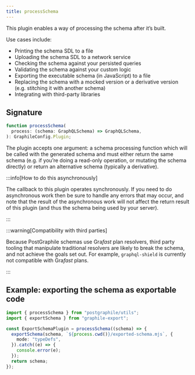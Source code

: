 ```yaml
---
title: processSchema
---
```


This plugin enables a way of processing the schema after it’s built.

Use cases include:

- Printing the schema SDL to a file
- Uploading the schema SDL to a network service
- Checking the schema against your persisted queries
- Validating the schema against your custom logic
- Exporting the executable schema (in JavaScript) to a file
- Replacing the schema with a mocked version or a derivative version (e.g.
  stitching it with another schema)
- Integrating with third-party libraries

## Signature

```ts
function processSchema(
  process: (schema: GraphQLSchema) => GraphQLSchema,
): GraphileConfig.Plugin;
```

The plugin accepts one argument: a schema processing function which will be
called with the generated schema and must either return the same schema (e.g. if
you’re doing a read-only operation, or mutating the schema directly) or return
an alternative schema (typically a derivative).

:::info[How to do this asynchronously]

The callback to this plugin operates synchronously. If you need to do
asynchronous work then be sure to handle any errors that may occur, and note
that the result of the asynchronous work will not affect the return result of
this plugin (and thus the schema being used by your server).

:::

:::warning[Compatibility with third parties]

Because PostGraphile schemas use Gra*fast* plan resolvers, third party tooling
that manipulate traditional resolvers are likely to break the schema, and not
achieve the goals set out. For example, `graphql-shield` is currently not
compatible with Gra*fast* plans.

:::

## Example: exporting the schema as exportable code

```ts
import { processSchema } from "postgraphile/utils";
import { exportSchema } from "graphile-export";

const ExportSchemaPlugin = processSchema((schema) => {
  exportSchema(schema, `${process.cwd()}/exported-schema.mjs`, {
    mode: "typeDefs",
  }).catch((e) => {
    console.error(e);
  });
  return schema;
});
```

